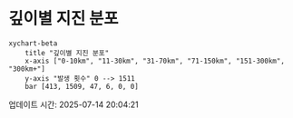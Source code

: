 # 깊이별 지진 분포

```mermaid
xychart-beta
    title "깊이별 지진 분포"
    x-axis ["0-10km", "11-30km", "31-70km", "71-150km", "151-300km", "300km+"]
    y-axis "발생 횟수" 0 --> 1511
    bar [413, 1509, 47, 6, 0, 0]
```

업데이트 시간: 2025-07-14 20:04:21
